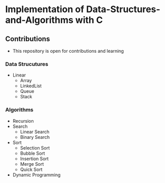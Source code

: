 # Implementation of Data-Structures-and-Algorithms with C

## Contributions
* This repository is open for contributions and learning 
### Data Strucutures
 * Linear 
   * Array
   * LinkedList    
   * Queue 
   * Stack 
### Algorithms
 * Recursion
 * Search
   * Linear Search
   * Binary Search
 * Sort
   * Selection Sort
   * Bubble Sort
   * Insertion Sort
   * Merge Sort
   * Quick Sort
 * Dynamic Programming
